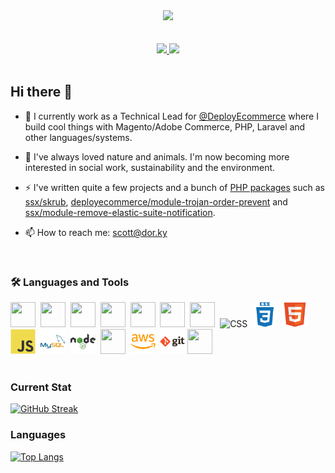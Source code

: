 <div id="header" align="center">
    <img src="https://dor.ky/assets/images/logos/ssx_tra.png" width="100"/>
</div>
<br><br>
<div id="badges" align="center">
  <a href="https://www.linkedin.com/in/scott-robinson-048168163/">
    <img src="https://img.shields.io/badge/LinkedIn-blue" border="0" style="border: 0px !important"/>
  </a>
  <img src="https://komarev.com/ghpvc/?username=ssx" border="0" style="border: 0px !important"/>  
</div>

<br>

## Hi there 👋

- :telescope: I currently work as a Technical Lead for [@DeployEcommerce](https://github.com/DeployEcommerce) where I build cool things with Magento/Adobe Commerce, PHP, Laravel and other languages/systems.

- :seedling: I've always loved nature and animals. I'm now becoming more interested in social work, sustainability and the environment.

- :zap: I've written quite a few projects and a bunch of [PHP packages](https://packagist.org/users/ssx/) such as [ssx/skrub](https://packagist.org/packages/ssx/skrub), [deployecommerce/module-trojan-order-prevent](https://packagist.org/packages/deployecommerce/module-trojan-order-prevent) and  [ssx/module-remove-elastic-suite-notification](https://packagist.org/packages/ssx/module-remove-elastic-suite-notification).

- :mailbox:  How to reach me: scott@dor.ky 


<br>

### :hammer_and_wrench: Languages and Tools
<div>
  <img src="https://cdn.jsdelivr.net/gh/devicons/devicon@latest/icons/php/php-plain.svg" width="40" height="40"/>&nbsp;
  <img src="https://cdn.jsdelivr.net/gh/devicons/devicon@latest/icons/composer/composer-original.svg" width="40" height="40"/>&nbsp;
  <img src="https://cdn.jsdelivr.net/gh/devicons/devicon@latest/icons/laravel/laravel-original.svg" width="40" height="40"/>&nbsp;
  <img src="https://cdn.jsdelivr.net/gh/devicons/devicon@latest/icons/lumen/lumen-original.svg" width="40" height="40"/>&nbsp;
  <img src="https://cdn.jsdelivr.net/gh/devicons/devicon@latest/icons/phpstorm/phpstorm-original.svg" width="40" height="40"/>&nbsp;
  <img src="https://cdn.jsdelivr.net/gh/devicons/devicon@latest/icons/magento/magento-original.svg" width="40" height="40"/>&nbsp;
  <img src="https://cdn.jsdelivr.net/gh/devicons/devicon@latest/icons/mariadb/mariadb-original.svg" width="40" height="40"/>&nbsp;
  <img src="https://github.com/devicons/devicon/blob/master/icons/php/phpn-wordmark.svg"  title="CSS3" alt="CSS" width="40" height="40"/>&nbsp;
  <img src="https://github.com/devicons/devicon/blob/master/icons/css3/css3-plain-wordmark.svg"  title="CSS3" alt="CSS" width="40" height="40"/>&nbsp;
  <img src="https://github.com/devicons/devicon/blob/master/icons/html5/html5-original.svg" title="HTML5" alt="HTML" width="40" height="40"/>&nbsp;
  <img src="https://github.com/devicons/devicon/blob/master/icons/javascript/javascript-original.svg" title="JavaScript" alt="JavaScript" width="40" height="40"/>&nbsp;  
  <img src="https://github.com/devicons/devicon/blob/master/icons/mysql/mysql-original-wordmark.svg" title="MySQL"  alt="MySQL" width="40" height="40"/>&nbsp;
  <img src="https://github.com/devicons/devicon/blob/master/icons/nodejs/nodejs-original-wordmark.svg" title="NodeJS" alt="NodeJS" width="40" height="40"/>&nbsp;
  <img src="https://cdn.jsdelivr.net/gh/devicons/devicon@latest/icons/npm/npm-original-wordmark.svg" width="40" height="40"/>&nbsp;
  <img src="https://github.com/devicons/devicon/blob/master/icons/amazonwebservices/amazonwebservices-plain-wordmark.svg" title="AWS" alt="AWS" width="40" height="40"/>&nbsp;
  <img src="https://github.com/devicons/devicon/blob/master/icons/git/git-original-wordmark.svg" title="Git" alt="Git" width="40" height="40"/>
  <img src="https://cdn.jsdelivr.net/gh/devicons/devicon@latest/icons/slack/slack-original.svg" width="40" height="40"/>&nbsp; 
            
</div>

<br>

### Current Stat
[![GitHub Streak](http://github-readme-streak-stats.herokuapp.com?user=ssx)](https://git.io/streak-stats)

### Languages
[![Top Langs](https://github-readme-stats.vercel.app/api/top-langs/?username=ssx)](https://github.com/anuraghazra/github-readme-stats)

